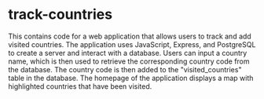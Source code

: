 # track-countries
This contains code for a web application that allows users to track and add visited countries. The application uses JavaScript, Express, and PostgreSQL to create a server and interact with a database. Users can input a country name, which is then used to retrieve the corresponding country code from the database. The country code is then added to the "visited_countries" table in the database. The homepage of the application displays a map with highlighted countries that have been visited.
